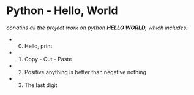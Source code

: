 # Python - Hello, World

_conatins all the project work on python **HELLO WORLD**, which includes:_

* 0. Hello, print
* 1. Copy - Cut - Paste
* 2. Positive anything is better than negative nothing
* 3. The last digit
